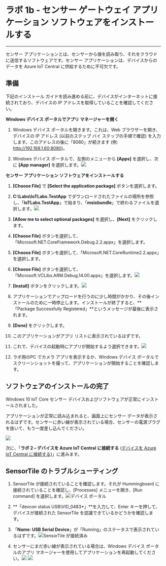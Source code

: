 # ラボ 1b - センサー ゲートウェイ アプリケーション ソフトウェアをインストールする

-------------------------------------------------


センサー アプリケーションとは、センサーから値を読み取り、それをクラウドに送信するソフトウェアです。センサー アプリケーションは、デバイスからのデータを Azure IoT Central に供給するために不可欠です。

## 準備

下記のインストール ガイドを読み進める前に、デバイスがインターネットに接続されており、デバイスの IP アドレスを取得していることを確認してください。

**Windows デバイス ポータルでアプリ マネージャーを開く**

1. Windows デバイス ポータルを開きます。これは、Web ブラウザーを開き、デバイスの IP アドレス (以前のステップ バイ ステップの手順で確認) を入力します。このアドレスの後に「8080」が続きます (例: http://192.168.1.60:8080)。

2. Windows デバイス ポータルで、左側のメニューから **\[Apps]** を選択し、次に **\[App manager]** を選択します。![](media/lab01/1_apps_manager.png)

**センサー アプリケーション ソフトウェアをインストールする**

1. **\[Choose File]** で **\[Select the application package]** ボタンを選択します。

2. **C:\\Labs\\IoTLabs.TestApp** でダウンロードされたファイルの場所を参照し、「**IoTLabs.TestApp**」で始まり、「**msixbundle**」で終わるファイルを選択します。![](media/lab01/1_choose_appxbundle.png)

3. **\[Allow me to select optional packages]** を選択し、**\[Next]** をクリックします。

4. **\[Choose File]** ボタンを選択して、「Microsoft.NET.CoreFramework.Debug.2.2.appx」を選択します。

5. **\[Choose File]** ボタンを選択して、「Microsoft.NET.CoreRuntime2.2.appx」を選択します。

6. **\[Choose File]** ボタンを選択して、「Microsoft.VCLibs.ARM.Debug.14.00.appx」を選択します。![](media/lab01/1_choose_optional_packages.png)

7. **\[Install]** ボタンをクリックします。![](media/lab01/1_install.png)

8. アプリケーションでアップロードを行うのに少し時間がかかり、その後インストールのために一時停止します。インストールが終了すると、**「Package Successfully Registered」**というメッセージが最後に表示されます。

9. ****\[Done]**** をクリックします。

10. このアプリケーションがアプリ リストに表示されているはずです。

11. これで、デバイスの起動時にアプリが開始するよう選択できます。![](media/lab01/1_select_startup.png)

12. ラボ用のPC でカメラ アプリを表示するか、Windows デバイス ポータルでスクリーンショットを撮って、アプリケーションが開始することを確認します。

## ソフトウェアのインストールの完了

Windows 10 IoT Core センサー デバイスおよびソフトウェアが正常にインストールされました。

アプリケーションが正常に読み込まれると、画面上にセンサー データが表示されるはずです。センサーに赤い線が表示されている場合、センサーの電源プラグを抜いて、もう一度差し込んでください。

![](media/lab01/AwareThings.SensorData.jpg)

次に、「**ラボ 2 – デバイスを Azure IoT Central** **に接続する** ([デバイスを Azure IoT Central に接続する)](./02_Lab02.md)」に進みます。

## SensorTile のトラブルシューティング

1. SensorTile が接続されていることを確認します。それが Hummingboard に接続されていることを確認し、\[Processes] メニューを開き、\[Run command] を選択します。![デバイス ポータル](./media/1_deviceportal1.png)

2. **「devcon status USB\\VID\_0483\*」**を入力して、Enter キーを押して、デバイスが接続された SensorTile を認識できているかどうかを確認します。

3. 「**Name: USB Serial Device**」が「Running」のステータスで表示されているはずです。![SensorTile が接続済み](./media/1_SensorTileConnected.png)

4. センサーにまだ赤い線が表示されている場合は、Windows デバイス ポータルのアプリ マネージャーを使用してアプリケーションを再起動してください。![](media/lab01/1_IoTLabs_App_Sensor_Failed.jpg) ![](media/lab01/WDP.ApplicationRestart.png)